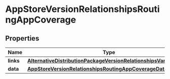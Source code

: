 

# AppStoreVersionRelationshipsRoutingAppCoverage


## Properties

| Name | Type | Description | Notes |
|------------ | ------------- | ------------- | -------------|
|**links** | [**AlternativeDistributionPackageVersionRelationshipsVariantsLinks**](AlternativeDistributionPackageVersionRelationshipsVariantsLinks.md) |  |  [optional] |
|**data** | [**AppStoreVersionRelationshipsRoutingAppCoverageData**](AppStoreVersionRelationshipsRoutingAppCoverageData.md) |  |  [optional] |



